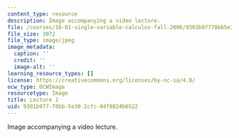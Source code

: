 ```yaml
---
content_type: resource
description: Image accompanying a video lecture.
file: /courses/18-01-single-variable-calculus-fall-2006/9301b97778bb5e302cfc04f8024b6522_lec02.jpg
file_size: 3072
file_type: image/jpeg
image_metadata:
  caption: ''
  credit: ''
  image-alt: ''
learning_resource_types: []
license: https://creativecommons.org/licenses/by-nc-sa/4.0/
ocw_type: OCWImage
resourcetype: Image
title: Lecture 2
uid: 9301b977-78bb-5e30-2cfc-04f8024b6522
---
```

Image accompanying a video lecture.